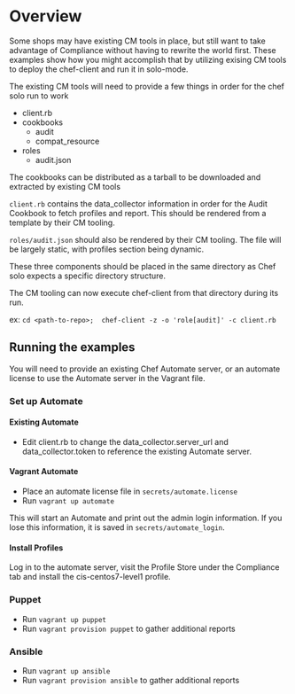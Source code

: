 # Overview

Some shops may have existing CM tools in place, but still want to take advantage of Compliance without having to rewrite the world first.  These examples show how you might accomplish that by utilizing exising CM tools to deploy the chef-client and run it in solo-mode.

The existing CM tools will need to provide a few things in order for the chef solo run to work
* client.rb
* cookbooks
  * audit
  * compat_resource
* roles
  * audit.json

The cookbooks can be distributed as a tarball to be downloaded and extracted by existing CM tools

`client.rb` contains the data_collector information in order for the Audit Cookbook to fetch profiles and report. This should be rendered from a template by their CM tooling. 

`roles/audit.json` should also be rendered by their CM tooling.  The file will be largely static, with profiles section being dynamic. 

These three components should be placed in the same directory as Chef solo expects a specific directory structure. 

The CM tooling can now execute chef-client from that directory during its run.

ex: `cd <path-to-repo>;  chef-client -z -o 'role[audit]' -c client.rb` 

## Running the examples

You will need to provide an existing Chef Automate server, or an automate license to use the Automate server in the Vagrant file.

### Set up Automate

#### Existing Automate

* Edit client.rb to change the data_collector.server_url and data_collector.token to reference the existing Automate server.

#### Vagrant Automate

* Place an automate license file in `secrets/automate.license`
* Run `vagrant up automate` 

This will start an Automate and print out the admin login information. If you lose this information, it is saved in `secrets/automate_login`. 

#### Install Profiles

Log in to the automate server, visit the Profile Store under the Compliance tab and install the cis-centos7-level1 profile.

### Puppet

* Run `vagrant up puppet`
* Run `vagrant provision puppet` to gather additional reports

### Ansible

* Run `vagrant up ansible`
* Run `vagrant provision ansible` to gather additional reports
